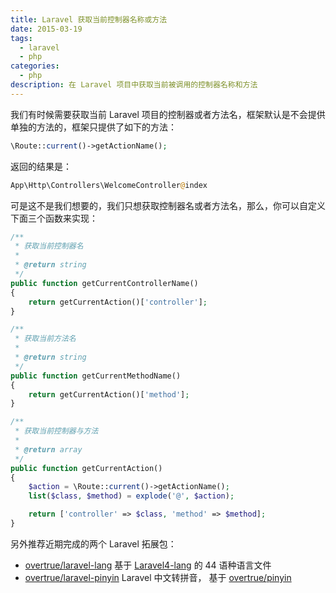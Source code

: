 ```yaml
---
title: Laravel 获取当前控制器名称或方法
date: 2015-03-19
tags: 
  - laravel
  - php
categories:
  - php
description: 在 Laravel 项目中获取当前被调用的控制器名称和方法
---
```

<!--more-->
我们有时候需要获取当前 Laravel 项目的控制器或者方法名，框架默认是不会提供单独的方法的，框架只提供了如下的方法：

```php
\Route::current()->getActionName();
```

返回的结果是：

```php
App\Http\Controllers\WelcomeController@index
```

可是这不是我们想要的，我们只想获取控制器名或者方法名，那么，你可以自定义下面三个函数来实现：

```php
/**
 * 获取当前控制器名
 *
 * @return string
 */
public function getCurrentControllerName()
{
    return getCurrentAction()['controller'];
}

/**
 * 获取当前方法名
 *
 * @return string
 */
public function getCurrentMethodName()
{
    return getCurrentAction()['method'];
}

/**
 * 获取当前控制器与方法
 *
 * @return array
 */
public function getCurrentAction()
{
    $action = \Route::current()->getActionName();
    list($class, $method) = explode('@', $action);

    return ['controller' => $class, 'method' => $method];
}
```

另外推荐近期完成的两个 Laravel 拓展包：

- [overtrue/laravel-lang](https://github.com/overtrue/laravel-lang) 基于 [Laravel4-lang](https://github.com/caouecs/Laravel4-lang) 的 44 语种语言文件
- [overtrue/laravel-pinyin](https://github.com/overtrue/laravel-pinyin) Laravel 中文转拼音， 基于 [overtrue/pinyin](https://github.com/overtrue/pinyin)
